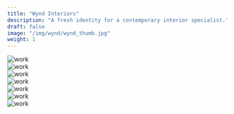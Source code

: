 ```yaml
---
title: "Wynd Interiors"
description: "A fresh identity for a contemporary interior specialist."
draft: false
image: "/img/wynd/wynd_thumb.jpg"
weight: 1
---
```


<div class="row">
    <div class="col-sm-12">
        <img src="/img/wynd/wynd_banner.jpg" alt="work" class="media-img project-img">
    </div>
</div>

<div class="row">
    <div class="col-sm-12">
        <img src="/img/wynd/wynd_type.jpg" alt="work" class="media-img project-img">
    </div>
</div>

<div class="row">
    <div class="col-sm-12">
        <img src="/img/wynd/wynd_mag1.jpg" alt="work" class="media-img project-img">
    </div>
</div>

<div class="row">
    <div class="col-sm-12">
        <img src="/img/wynd/wynd_mag2.jpg" alt="work" class="media-img project-img">
    </div>
</div>

<div class="row">
    <div class="col-sm-12">
        <img src="/img/wynd/wynd_mag3.jpg" alt="work" class="media-img project-img">
    </div>
</div>

<div class="row">
    <div class="col-sm-12">
        <img src="/img/wynd/wynd_web.jpg" alt="work" class="media-img project-img">
    </div>
</div>

<div class="row">
    <div class="col-sm-12">
        <img src="/img/wynd/wynd_cards.jpg" alt="work" class="media-img project-img">
    </div>
</div>
